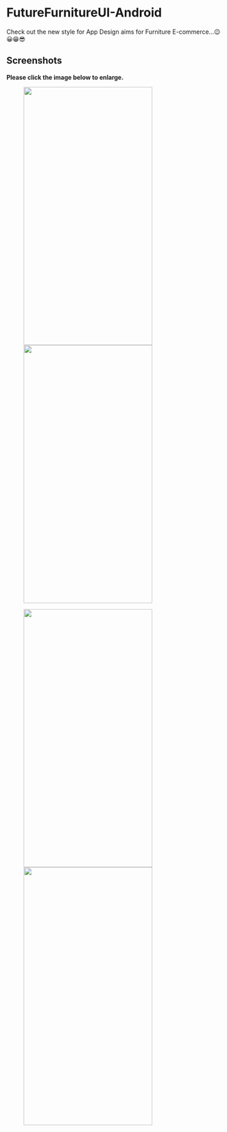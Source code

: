 # FutureFurnitureUI-Android
Check out the new style for App Design aims for Furniture E-commerce...😉😀😁😎

## Screenshots

**Please click the image below to enlarge.**

<img src="https://github.com/Shashank02051997/FutureFurnitureUI-Android/blob/master/Screenshots/Screenshot_20190525-122249.png" height="600" width="300" hspace="40"><img src="https://github.com/Shashank02051997/FutureFurnitureUI-Android/blob/master/Screenshots/Screenshot_20190525-122302.png" height="600" width="300" hspace="40">

<img src="https://github.com/Shashank02051997/FutureFurnitureUI-Android/blob/master/Screenshots/Screenshot_20190525-122313.png" height="600" width="300" hspace="40"><img src="https://github.com/Shashank02051997/FutureFurnitureUI-Android/blob/master/Screenshots/Screenshot_20190525-122325.png" height="600" width="300" hspace="40">


